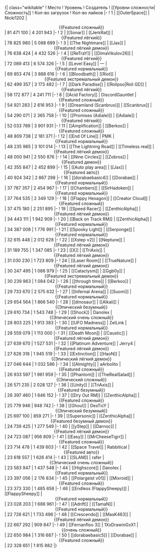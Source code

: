 {| class="wikitable"
! Место
! Уровень
! Создатель
! [[Уровни сложности|Сложность]]
! Кол-во загрузок
! Кол-во лайков
|-
! 1
| [[OuterSpace]]
| Nicki1202
| <center>{{Featured сложный}}</center>
| 81 471 100
| 4 201 943
|-
! 2
| [[Sonar]]
| [[JerkRat]]
| <center>{{Featured лёгкий}}</center>
| 78 825 980
| 5 088 699
|-
! 3
| [[The Nightmare]]
| [[Jax]]
| <center>{{Featured лёгкий демон}}</center>
| 76 638 424
| 4 432 526
|-
! 4
| [[ReTraY]]
| [[DimaVikulov26]]
| <center>{{Featured лёгкий}}</center>
| 72 089 413
| 6 574 326
|-
! 5
| [[Level Easy]]
| —
| <center>{{Featured нормальный}}</center>
| 69 853 474
| 3 888 616
|-
! 6
| [[Bloodbath]]
| [[Riot]]
| <center>{{Featured экстремальный демон}}</center>
| 62 499 357
| 3 173 482
|-
! 7
| [[Dark Paradise]]
| [[Rolipso|Roli GD]]
| <center>{{Featured лёгкий}}</center>
| 58 172 877
| 4 241 711
|-
! 8
| [[Acid Factory]]
| DiscordGauntlet
| <center>{{Featured сложный}}</center>
| 54 921 283
| 2 616 953
|-
! 9
| [[Dreamland (Scanbrux)]]
| [[Scanbrux]]
| <center>{{Featured сложный}}</center>
| 54 290 071
| 2 365 758
|-
! 10
| [[Promises (Adiale)]]
| [[Adiale]]
| <center>{{Featured лёгкий}}</center>
| 52 033 789
| 3 901 931
|-
! 11
| [[Amplification]]
| [[Berkoo]]
| <center>{{Featured сложный}}</center>
| 48 809 738
| 2 181 371
|-
! 12
| [[End Of Line]]
| PMK
| <center>{{Featured нормальный}}</center>
| 48 235 985
| 3 101 014
|-
! 13
| [[The Lightning Road]]
| [[Timeless real]]
| <center>{{Featured лёгкий демон}}</center>
| 48 000 941
| 2 550 876
|-
! 14
| [[Nine Circles]]
| [[Zobros]]
| <center>{{Featured демон}}</center>
| 42 355 847
| 2 452 899
|-
! 15
| [[Auto play area]]
| [[Jax]]
| <center>{{Featured авто}}</center>
| 40 924 342
| 2 867 298
|-
! 16
| [[dorabaebasic4]]
| [[Dorabae]]
| <center>{{Featured нормальный}}</center>
| 37 787 357
| 2 454 967
|-
! 17
| [[Chambers]]
| [[SirHadoken]]
| <center>{{Featured нормальный}}</center>
| 37 764 535
| 2 349 129
|-
! 18
| [[Flappy Hexagon]]
| [[Creator Cloud]]
| <center>{{Featured сложный}}</center>
| 37 475 180
| 2 251 895
|-
! 19
| [[Speed Racer]]
| [[ZenthicAlpha]]
| <center>{{Featured лёгкий демон}}</center>
| 34 443 111
| 1 942 909
|-
! 20
| [[Back on Track RM]]
| [[ZenthicAlpha]]
| <center>{{Featured нормальный}}</center>
| 34 387 008
| 1 776 991
|-
! 21
| [[Spooky Light]]
| [[Serponge]]
| <center>{{Featured нормальный}}</center>
| 32 615 448
| 2 012 628
|-
! 22
| [[Xstep v2]]
| [[Neptune]]
| <center>{{Featured лёгкий демон}}</center>
| 31 189 755
| 1 347 085
|-
! 23
| [[X]]
| [[TriAxis]]
| <center>{{Featured лёгкий демон}}</center>
| 31 030 230
| 1 723 809
|-
! 24
| [[Laser Room]]
| [[TrueNature]]
| <center>{{Featured лёгкий демон}}</center>
| 30 247 495
| 1 086 979
|-
! 25
| [[Cataclysm]]
| [[Ggb0y]]
| <center>{{Featured экстремальный демон}}</center>
| 30 239 963
| 1 084 042
|-
! 26
| [[through time]]
| [[Berkoo]]
| <center>{{Featured нормальный}}</center>
| 29 733 670
| 2 575 632
|-
! 27
| [[Infernal Arena]]
| [[Suomi]]
| <center>{{Featured нормальный}}</center>
| 29 654 564
| 1 866 540
|-
! 28
| [[dinosaur]]
| [[Alkali]]
| <center>{{Эпический безумный}}</center>
| 29 610 734
| 1 543 748
|-
! 29
| [[Shock]]
| Danolex
| <center>{{Эпический очень сложный}}</center>
| 28 803 225
| 1 913 383
|-
! 30
| [[UFO Madness]]
| ZelLink
| <center>{{Featured нормальный}}</center>
| 28 559 079
| 1 113 000
|-
! 31
| [[Death Moon]]
| [[Caustic]]
| <center>{{Featured лёгкий демон}}</center>
| 27 639 670
| 1 527 531
|-
! 32
| [[Platinum Adventure]]
| Jerry4
| <center>{{Featured лёгкий демон}}</center>
| 27 626 318
| 1 945 519
|-
! 33
| [[Extinction]]
| [[HaoN]]
| <center>{{Эпический лёгкий демон}}</center>
| 27 046 644
| 1 032 586
|-
! 34
| [[Almighty]]
| aArbolito
| <center>{{Featured сложный}}</center>
| 26 933 597
| 1 961 959
|-
! 35
| [[Phantom]]
| [[TheRealSalad]]
| <center>{{Эпический сложный}}</center>
| 26 571 235
| 2 028 127
|-
! 36
| [[Unity]]
| [[TriAxis]]
| <center>{{Featured безумный}}</center>
| 26 397 460
| 1 646 152
|-
! 37
| [[Dry Out RM]]
| [[ZenthicAlpha]]
| <center>{{Featured сложный}}</center>
| 25 779 946
| 948 742
|-
! 38
| [[Ghoul]]
| DesTicY
| <center>{{Эпический безумный}}</center>
| 25 697 100
| 859 271
|-
! 39
| [[Supersonic]]
| [[ZenthicAlpha]]
| <center>{{Featured безумный демон}}</center>
| 24 739 425
| 1 277 549
|-
! 40
| [[yStep]]
| [[Darnoc]]
| <center>{{Featured лёгкий демон}}</center>
| 24 723 087
| 956 809
|-
! 41
| [[Easy]]
| [[MrCheeseTigrr]]
| <center>{{Featured сложный}}</center>
| 23 714 478
| 1 439 603
|-
! 42
| [[Space Travel]]
| Rabbitical
| <center>{{Featured авто}}</center>
| 23 618 557
| 1 626 414
|-
! 43
| [[SLAM]]
| rafer
| <center>{{Эпический очень сложный}}</center>
| 23 583 947
| 1 437 548
|-
! 44
| [[Highscore]]
| Danolex
| <center>{{Featured нормальный}}</center>
| 23 397 056
| 2 176 834
|-
! 45
| [[Polargeist v01]]
| [[Mixroid]]
| <center>{{Featured сложный}}</center>
| 23 373 330
| 1 485 658
|-
! 46
| [[Endless (FlappySheepy)]]
| [[FlappySheepy]]
| <center>{{Featured нормальный}}</center>
| 23 028 203
| 1 686 961
|-
! 47
| [[Adrift]]
| [[TamaN]]
| <center>{{Featured нормальный}}</center>
| 22 728 621
| 1 733 496
|-
! 48
| [[Crescendo]]
| [[MasK463]]
| <center>{{Featured лёгкий демон}}</center>
| 22 667 292
| 909 847
|-
! 49
| [[Fernanfloo 3]]
| 1XxDrawinGxX1
| <center>{{очень сложный}}</center>
| 22 650 984
| 1 316 687
|-
! 50
| [[dorabaebasic5]]
| [[Dorabae]]
| <center>{{Featured сложный}}</center>
| 22 328 651
| 1 815 882
|}